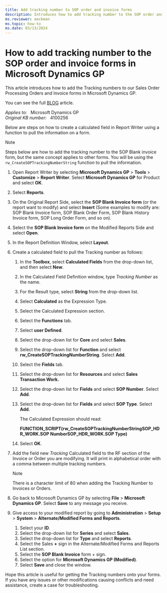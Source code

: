 ```yaml
---
title: Add tracking number to SOP order and invoice forms
description: Introduces how to add tracking number to the SOP order and invoice forms in Microsoft Dynamics GP.
ms.reviewer: aeckman
ms.topic: how-to
ms.date: 03/13/2024
---
```

# How to add tracking number to the SOP order and invoice forms in Microsoft Dynamics GP

This article introduces how to add the Tracking numbers to our Sales Order Processing Orders and Invoice forms in Microsoft Dynamics GP.

You can see the full [BLOG](https://community.dynamics.com/blogs/post/?postid=cd4b596e-8373-4bb2-a315-fb08d69bff58) article.

_Applies to:_ &nbsp; Microsoft Dynamics GP  
_Original KB number:_ &nbsp; 4100256

Below are steps on how to create a calculated field in Report Writer using a function to pull the information on a form.

> [!NOTE]
> Steps below are how to add the tracking number to the SOP Blank invoice form, but the same concept applies to other forms. You will be using the `rw_CreateSOPTrackingNumberString` function to pull the information.

1. Open Report Writer by selecting **Microsoft Dynamics GP** > **Tools** > **Customize** > **Report Writer**. Select **Microsoft Dynamics GP** for Product and select **OK**.
2. Select **Reports**.
3. On the Original Report Side, select the **SOP Blank Invoice form** (or the report want to modify) and select **Insert** (Some examples to modify are: SOP Blank Invoice form, SOP Blank Order Form, SOP Blank History Invoice form, SOP Long Order Form, and so on).
4. Select the **SOP Blank Invoice form** on the Modified Reports Side and select **Open**.
5. In the Report Definition Window, select **Layout**.
6. Create a calculated field to pull the Tracking number as follows:

    1. In the **Toolbox**, select **Calculated Fields** from the drop-down list, and then select **New**.
    2. In the Calculated Field Definition window, type *Tracking Number* as the name.
    3. For the Result type, select **String** from the drop-down list.
    4. Select **Calculated** as the Expression Type.
    5. Select the Calculated Expression section.
    6. Select the **Functions** tab.
    7. Select **user Defined**.
    8. Select the drop-down list for **Core** and select **Sales**.
    9. Select the drop-down list for **Function** and select **rw_CreateSOPTrackingNumberString**. Select **Add**.
    10. Select the **Fields** tab.
    11. Select the drop-down list for **Resources** and select **Sales Transaction Work.**
    12. Select the drop-down list for **Fields** and select **SOP Number**. Select **Add**.
    13. Select the drop-down list for **Fields** and select **SOP Type**. Select **Add**.

        The Calculated Expression should read:

        **FUNCTION_SCRIPT(rw_CreateSOPTrackingNumberStringSOP_HDR_WORK.SOP NumberSOP_HDR_WORK.SOP Type)**
    14. Select **OK**.

7. Add the field new *Tracking* Calculated field to the RF section of the Invoice or Order you are modifying. It will print in alphabetical order with a comma between multiple tracking numbers.

    > [!NOTE]
    > There is a character limit of 80 when adding the Tracking Number to Invoices or Orders.

8. Go back to Microsoft Dynamics GP by selecting **File** > **Microsoft Dynamics GP**. Select **Save** to any message you receive.
9. Give access to your modified report by going to **Administration** > **Setup** > **System** > **Alternate/Modified Forms and Reports**.

    1. Select your **ID**.
    2. Select the drop-down list for **Series** and select **Sales**.
    3. Select the drop-down list for **Type** and select **Reports**.
    4. Select the Sales **+** sign in the Alternate/Modified Forms and Reports List section.
    5. Select the **SOP Blank Invoice** form + sign.
    6. Select the option for **Microsoft Dynamics GP (Modified)**.
    7. Select **Save** and close the window.

Hope this article is useful for getting the Tracking numbers onto your forms. If you have any issues or other modifications causing conflicts and need assistance, create a case for troubleshooting.
